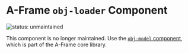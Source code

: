 # A-Frame `obj-loader` Component

![status: unmaintained](https://img.shields.io/badge/status-unmaintained-red.svg)

This component is no longer maintained. Use the [`obj-model` component](https://aframe.io/docs/master/components/obj-model.html), which is part of the A-Frame core library.
